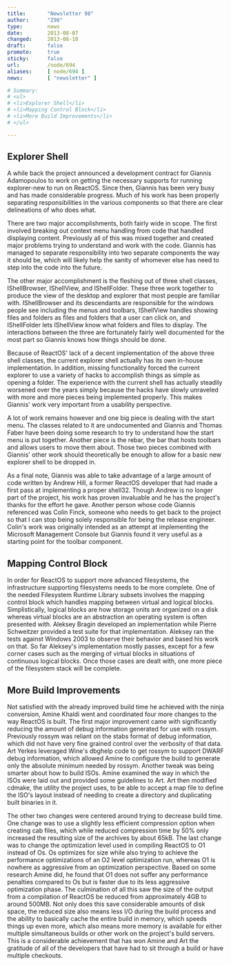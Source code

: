 ```yaml
---
title:       "Newsletter 98"
author:      "Z98"
type:        news
date:        2013-08-07
changed:     2013-08-10
draft:       false
promote:     true
sticky:      false
url:         /node/694
aliases:     [ node/694 ]
news:        [ "newsletter" ]

# Summary:
# <ul>
# <li>Explorer Shell</li>
# <li>Mapping Control Block</li>
# <li>More Build Improvements</li>
# </ul>

---
```

<h2>Explorer Shell</h2>
<p>A while back the project announced a development contract for Giannis Adamopoulos to work on getting the necessary supports for running explorer-new to run on ReactOS. Since then, Giannis has been very busy and has made considerable progress. Much of his work has been properly separating responsibilities in the various components so that there are clear delineations of who does what.</p>
<p>There are two major accomplishments, both fairly wide in scope. The first involved breaking out context menu handling from code that handled displaying content. Previously all of this was mixed together and created major problems trying to understand and work with the code. Giannis has managed to separate responsibility into two separate components the way it should be, which will likely help the sanity of whomever else has need to step into the code into the future.</p>
<p>The other major accomplishment is the fleshing out of three shell classes, IShellBrowser, IShellView, and IShellFolder. These three work together to produce the view of the desktop and explorer that most people are familiar with. IShellBrowser and its descendants are responsible for the windows people see including the menus and toolbars, IShellView handles showing files and folders as files and folders that a user can click on, and IShellFolder lets IShellView know what folders and files to display. The interactions between the three are fortunately fairly well documented for the most part so Giannis knows how things should be done.</p>
<p>Because of ReactOS&#39; lack of a decent implementation of the above three shell classes, the current explorer shell actually has its own in-house implementation. In addition, missing functionality forced the current explorer to use a variety of hacks to accomplish things as simple as opening a folder. The experience with the current shell has actually steadily worsened over the years simply because the hacks have slowly unraveled with more and more pieces being implemented properly. This makes Giannis&#39; work very important from a usability perspective.</p>
<p>A lot of work remains however and one big piece is dealing with the start menu. The classes related to it are undocumented and Giannis and Thomas Faber have been doing some research to try to understand how the start menu is put together. Another piece is the rebar, the bar that hosts toolbars and allows users to move them about. Those two pieces combined with Giannis&#39; other work should theoretically be enough to allow for a basic new explorer shell to be dropped in.</p>
<p>As a final note, Giannis was able to take advantage of a large amount of code written by Andrew Hill, a former ReactOS developer that had made a first pass at implementing a proper shell32. Though Andrew is no longer part of the project, his work has proven invaluable and he has the project&#39;s thanks for the effort he gave. Another person whose code Giannis referenced was Colin Finck, someone who needs to get back to the project so that I can stop being solely responsible for being the release engineer. Colin&#39;s work was originally intended as an attempt at implementing the Microsoft Management Console but Giannis found it very useful as a starting point for the toolbar component.</p>
<h2>Mapping Control Block</h2>
<p>In order for ReactOS to support more advanced filesystems, the infrastructure supporting filesystems needs to be more complete. One of the needed Filesystem Runtime Library subsets involves the mapping control block which handles mapping between virtual and logical blocks. Simplistically, logical blocks are how storage units are organized on a disk whereas virtual blocks are an abstraction an operating system is often presented with. Aleksey Bragin developed an implementation while Pierre Schweitzer provided a test suite for that implementation. Aleksey ran the tests against Windows 2003 to observe their behavior and based his work on that. So far Aleksey&#39;s implementation mostly passes, except for a few corner cases such as the merging of virtual blocks in situations of continuous logical blocks. Once those cases are dealt with, one more piece of the filesystem stack will be complete.</p>
<h2>More Build Improvements</h2>
<p>Not satisfied with the already improved build time he achieved with the ninja conversion, Amine Khaldi went and coordinated four more changes to the way ReactOS is built. The first major improvement came with significantly reducing the amount of debug information generated for use with rossym. Previously rossym was reliant on the stabs format of debug information, which did not have very fine grained control over the verbosity of that data. Art Yerkes leveraged Wine&#39;s dbghelp code to get rossym to support DWARF debug information, which allowed Amine to configure the build to generate only the absolute minimum needed by rossym. Another tweak was being smarter about how to build ISOs. Amine examined the way in which the ISOs were laid out and provided some guidelines to Art. Art then modified cdmake, the utility the project uses, to be able to accept a map file to define the ISO&#39;s layout instead of needing to create a directory and duplicating built binaries in it.</p>
<p>The other two changes were centered around trying to decrease build time. One change was to use a slightly less efficient compression option when creating cab files, which while reduced compression time by 50% only increased the resulting size of the archives by about 65kB. The last change was to change the optimization level used in compiling ReactOS to O1 instead of Os. Os optimizes for size while also trying to achieve the performance optimizations of an O2 level optimization run, whereas O1 is nowhere as aggressive from an optimization perspective. Based on some research Amine did, he found that O1 does not suffer any performance penalties compared to Os but is faster due to its less aggressive optimization phase. The culmination of all this saw the size of the output from a compilation of ReactOS be reduced from approximately 4GB to around 500MB. Not only does this save considerable amounts of disk space, the reduced size also means less I/O during the build process and the ability to basically cache the entire build in memory, which speeds things up even more, which also means more memory is available for either multiple simultaneous builds or other work on the project&#39;s build servers. This is a considerable achievement that has won Amine and Art the gratitude of all of the developers that have had to sit through a build or have multiple checkouts.</p>

